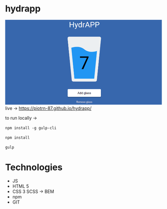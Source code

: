 # hydrapp
![Homepage screenshot](dist/assets/img/readme.png)
live -> https://piotrn-87.github.io/hydrapp/

to run locally -> 

`npm install -g gulp-cli`

`npm install`

`gulp`

# Technologies
* JS
* HTML 5
* CSS 3 SCSS -> BEM
* npm
* GIT
